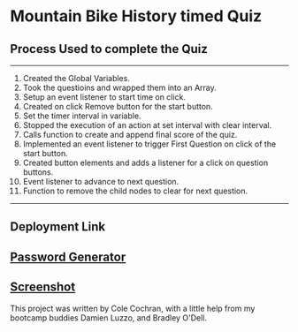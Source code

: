 # Mountain Bike History timed Quiz
## Process Used to complete the Quiz
---
1. Created the Global Variables.
2. Took the questioins and wrapped them into an Array.
3. Setup an event listener to start time on click.
4. Created on click Remove button for the start button. 
5. Set the timer interval in variable.
6. Stopped the execution of an action at set interval with clear interval.
7. Calls function to create and append final score of the quiz.
8. Implemented an event listener to trigger First Question on click of the start button.
9. Created button elements and adds a listener for a click on question buttons. 
10. Event listener to advance to next question.
11. Function to remove the child nodes to clear for next question.
---
## Deployment Link
[Password Generator](https://cole-cochran.github.io/mountainbike-quiz/)
---
[Screenshot]()
---
This project was written by Cole Cochran, with a little help from my bootcamp buddies Damien Luzzo, and Bradley O'Dell.